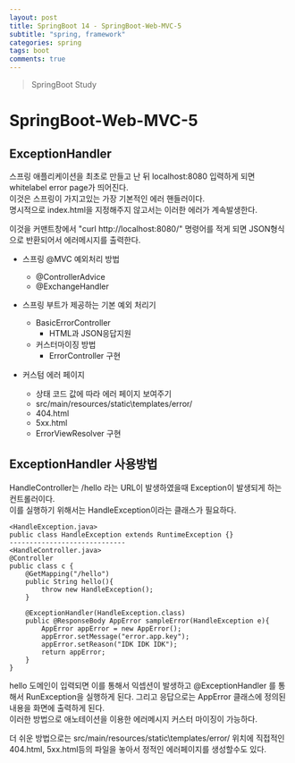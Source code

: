 ```yaml
---
layout: post
title: SpringBoot 14 - SpringBoot-Web-MVC-5
subtitle: "spring, framework"
categories: spring
tags: boot
comments: true
---
```

> SpringBoot Study

# SpringBoot-Web-MVC-5

## ExceptionHandler

  스프링 애플리케이션을 최초로 만들고 난 뒤 localhost:8080 입력하게 되면 whitelabel error page가 띄어진다.   
  이것은 스프링이 가지고있는 가장 기본적인 에러 핸들러이다.   
  명시적으로 index.html을 지정해주지 않고서는 이러한 에러가 계속발생한다.   

  이것을 커맨트창에서 "curl http://localhost:8080/" 명령어를 적게 되면 JSON형식으로 반환되어서 에러메시지를 출력한다.   


  * 스프링 @MVC 예외처리 방법
    * @ControllerAdvice
    * @ExchangeHandler

  * 스프링 부트가 제공하는 기본 예외 처리기
    * BasicErrorController
      * HTML과 JSON응답지원
    * 커스터마이징 방법
      * ErrorController 구현

  * 커스텀 에러 페이지
    * 상태 코드 값에 따라 에러 페이지 보여주기
    * src/main/resources/static\templates/error/
    * 404.html
    * 5xx.html
    * ErrorViewResolver 구현
  
## ExceptionHandler 사용방법
  
  HandleController는 /hello 라는 URL이 발생하였을때 Exception이 발생되게 하는 컨트롤러이다.   
  이를 실행하기 위해서는 HandleException이라는 클래스가 필요하다.   
  ```
  <HandleException.java>
  public class HandleException extends RuntimeException {}
  -----------------------------
  <HandleController.java>
  @Controller
  public class c {
      @GetMapping("/hello")
      public String hello(){
          throw new HandleException();
      }

      @ExceptionHandler(HandleException.class)
      public @ResponseBody AppError sampleError(HandleException e){
          AppError appError = new AppError();
          appError.setMessage("error.app.key");
          appError.setReason("IDK IDK IDK");
          return appError;
      }
  }
  ```   
  hello 도메인이 입력되면 이를 통해서 익셉션이 발생하고 @ExceptionHandler 를 통해서 RunException을 실행하게 된다. 그리고 응답으로는 AppError 클래스에 정의된 내용을 화면에 출력하게 된다.   
  이러한 방법으로 애노테이션을 이용한 에러메시지 커스터 마이징이 가능하다.   

  더 쉬운 방법으로는 src/main/resources/static\templates/error/ 위치에 직접적인 404.html, 5xx.html등의 파일을 놓아서 정적인 에러페이지를 생성할수도 있다. 

